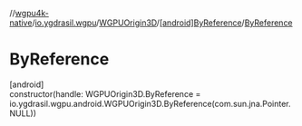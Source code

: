 //[wgpu4k-native](../../../../index.md)/[io.ygdrasil.wgpu](../../index.md)/[WGPUOrigin3D](../index.md)/[[android]ByReference](index.md)/[ByReference](-by-reference.md)

# ByReference

[android]\
constructor(handle: WGPUOrigin3D.ByReference = io.ygdrasil.wgpu.android.WGPUOrigin3D.ByReference(com.sun.jna.Pointer.NULL))